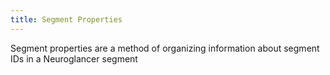 ```yaml
---
title: Segment Properties
---
```


Segment properties are a method of organizing information about segment IDs in a Neuroglancer segment